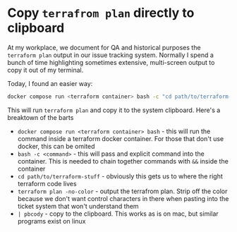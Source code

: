 # Copy `terrafrom plan` directly to clipboard

At my workplace, we document for QA and historical purposes the `terraform plan` output in our issue tracking system.
Normally I spend a bunch of time highlighting sometimes extensive, multi-screen output to copy it out of my terminal.

Today, I found an easier way:


```bash
docker compose run <terraform container> bash -c "cd path/to/terraform-stuff && terraform plan -no-color" | pbcopy`
```

This will run `terraform plan` and copy it to the system clipboard. Here's a breaktown of the barts
* `docker compose run <terraform container> bash` - this will run the command inside a terraform docker container. For those that don't use docker, this can be omited
* `bash -c <command>` - this will pass and explicit command into the container. This is needed to chain together commands with `&&` inside the container
* `cd path/to/terraform-stuff` - obviously this gets us to where the right terraform code lives
* `terraform plan -no-color` - output the terrafrom plan. Strip off the color because we don't want control characters in there when pasting into the ticket system that
  won't understand them
* `| pbcody` - copy to the clipboard. This works as is on mac, but similar programs exist on linux

